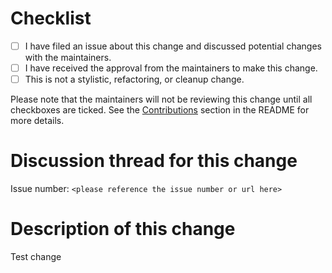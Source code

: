 # Checklist

- [ ] I have filed an issue about this change and discussed potential changes with the maintainers.
- [ ] I have received the approval from the maintainers to make this change.
- [ ] This is not a stylistic, refactoring, or cleanup change.

Please note that the maintainers will not be reviewing this change until all checkboxes are ticked. See 
the [Contributions](https://github.com/bazelbuild/intellij#contributions) section in the README for more 
details.

# Discussion thread for this change

Issue number: `<please reference the issue number or url here>`

# Description of this change

Test change
